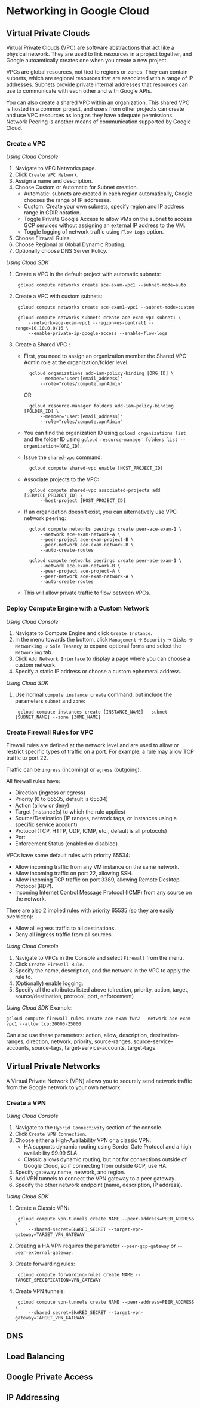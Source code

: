 # Networking in Google Cloud

## Virtual Private Clouds
Virtual Private Clouds (VPC) are software abstractions that act like a physical network. They are used to link resources in a project together, and Google autoamtically creates one when you create a new project.

VPCs are global resources, not tied to regions or zones. They can contain subnets, which are regional resources that are associated with a range of IP addresses. Subnets provide private internal addresses that resources can use to communicate with each other and with Google APIs.

You can also create a shared VPC within an organization. This shared VPC is hosted in a common project, and users from other projects can create and use VPC resources as long as they have adequate permissions. Network Peering is another means of communication supported by Google Cloud.

### Create a VPC

*Using Cloud Console*
1. Navigate to VPC Networks page.
2. Click `Create VPC Network`.
3. Assign a name and description.
4. Choose Custom or Automatic for Subnet creation.
    - Automatic: subnets are created in each region automatically, Google chooses the range of IP addresses.
    - Custom: Create your own subnets, specify region and IP address range in CDIR notation.
    - Toggle Private Google Access to allow VMs on the subnet to access GCP services without assigning an external IP address to the VM.
    - Toggle logging of network traffic using `Flow Logs` option.
5. Choose Firewall Rules.
6. Choose Regional or Global Dynamic Routing.
7. Optionally choose DNS Server Policy.

*Using Cloud SDK*
1. Create a VPC in the default project with automatic subnets:

        gcloud compute networks create ace-exam-vpc1 --subnet-mode=auto

2. Create a VPC with custom subnets:

        gcloud compute networks create ace-exam1-vpc1 --subnet-mode=custom
        
        gcloud compute networks subnets create ace-exam-vpc-subnet1 \
            --network=ace-exam-vpc1 --region=us-central1 --range=10.10.0.0/16 \
            --enable-private-ip-google-access --enable-flow-logs

3. Create a Shared VPC :
    - First, you need to assign an organization member the Shared VPC Admin role at the organization/folder level.
    
            gcloud organizations add-iam-policy-binding [ORG_ID] \
                --member='user:[email_address]'
                --role="roles/compute.xpnAdmin"
    
        OR
            
            gcloud resource-manager folders add-iam-policy-binding [FOLDER_ID] \
                --member='user:[email_address]'
                --role="roles/compute.xpnAdmin"
            
    - You can find the organization ID using `gcloud organizations list` and the folder ID using `gcloud resource-manager folders list --organization=[ORG_ID]`.
    
    - Issue the `shared-vpc` command:
    
            gcloud compute shared-vpc enable [HOST_PROJECT_ID]
            
    - Associate projects to the VPC:
    
            gcloud compute shared-vpc associated-projects add [SERVICE_PROJECT_ID] \
                --host-project [HOST_PROJECT_ID]
                
    - If an organization doesn't exist, you can alternatively use VPC network peering:
    
            gcloud compute networks peerings create peer-ace-exam-1 \
                --network ace-exam-network-A \
                --peer-project ace-exam-project-B \
                --peer-network ace-exam-network-B \
                --auto-create-routes
    
            gcloud compute networks peerings create peer-ace-exam-1 \
                --network ace-exam-network-B \
                --peer-project ace-project-A \
                --peer-network ace-exam-network-A \
                --auto-create-routes
    
    - This will allow private traffic to flow between VPCs.

### Deploy Compute Engine with a Custom Network

*Using Cloud Console*
1. Navigate to Compute Engine and click `Create Instance`.
2. In the menu towards the bottom, click `Management` -> `Security` -> `Disks` -> `Networking` -> `Sole Tenancy` to expand optional forms and select the `Networking` tab.
3. Click `Add Network Interface` to display a page where you can choose a custom network.
4. Specify a static IP address or choose a custom ephemeral address.

*Using Cloud SDK*
1. Use normal `compute instance create` command, but include the parameters `subnet` and `zone`:

        gcloud compute instances create [INSTANCE_NAME] --subnet [SUBNET_NAME] --zone [ZONE_NAME]


### Create Firewall Rules for VPC
Firewall rules are defined at the network level and are used to allow or restrict specific types of traffic on a port. For example: a rule may allow TCP traffic to port 22.

Traffic can be `ingress` (incoming) or `egress` (outgoing).

All firewall rules have:
- Direction (ingress or egress)
- Priority (0 to 65535, default is 65534)
- Action (allow or deny)
- Target (instance(s) to which the rule applies)
- Source/Destination (IP ranges, network tags, or instances using a specific service account)
- Protocol (TCP, HTTP, UDP, ICMP, etc., default is all protocols)
- Port
- Enforcement Status (enabled or disabled)

VPCs have some default rules with priority 65534:
- Allow incoming traffic from any VM instance on the same network.
- Allow incoming traffic on port 22, allowing SSH.
- Allow incoming TCP traffic on port 3389, allowing Remote Desktop Protocol (RDP).
- Incoming Internet Control Message Protocol (ICMP) from any source on the network.

There are also 2 implied rules with priority 65535 (so they are easily overriden):
- Allow all egress traffic to all destinations.
- Deny all ingress traffic from all sources.

*Using Cloud Console*
1. Navigate to VPCs in the Console and select `Firewall` from the menu.
2. Click `Create Firewall Rule`.
3. Specify the name, description, and the network in the VPC to apply the rule to.
4. (Optionally) enable logging.
5. Specify all the attributes listed above (direction, priority, action, target, source/destination, protocol, port, enforcement)

*Using Cloud SDK*
Example:

    gcloud compute firewall-rules create ace-exam-fwr2 --network ace-exam-vpc1 --allow tcp:20000-25000
    
Can also use these parameters: action, allow, description, destination-ranges, direction, network, priority, source-ranges, source-service-accounts, source-tags, target-service-accounts, target-tags

## Virtual Private Networks
A Virtual Private Network (VPN) allows you to securely send network traffic from the Google network to your own network.

### Create a VPN
*Using Cloud Console*
1. Navigate to the `Hybrid Connectivity` section of the console.
2. Click `Create VPN Connection`.
3. Choose either a High-Availability VPN or a classic VPN.
    - HA supports dynamic routing using Border Gate Protocol and a high availability 99.99 SLA.
    - Classic allows dynamic routing, but not for connections outside of Google Cloud, so if connecting from outside GCP, use HA.
4. Specify gateway name, network, and region.
5. Add VPN tunnels to connect the VPN gateway to a peer gateway.
6. Specify the other network endpoint (name, description, IP address).

*Using Cloud SDK*
1. Create a Classic VPN:

        gcloud compute vpn-tunnels create NAME --peer-address=PEER_ADDRESS \
            --shared-secret=SHARED_SECRET --target-vpn-gateway=TARGET_VPN_GATEWAY
            
2. Creating a HA VPN requires the parameter `--peer-gcp-gateway` or `--peer-external-gateway`.
3. Create forwarding rules:

        gcloud compute forwarding-rules create NAME --TARGET_SPECIFICATION=VPN_GATEWAY
        
4. Create VPN tunnels:

        gcloud compute vpn-tunnels create NAME --peer-address=PEER_ADDRESS \
            --shared_secret=SHARED_SECRET --target-vpn-gateway=TARGET_VPN_GATEWAY

## DNS

## Load Balancing

## Google Private Access

## IP Addressing